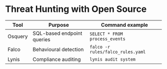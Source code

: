 # Threat Hunting with Open Source

| Tool	    | Purpose	                    | Command example                   |
|----------|-----------------------------|-----------------------------------|
| Osquery	 | SQL-based endpoint queries	 | `SELECT * FROM process_events`    |
| Falco	   | Behavioural detection	      | `falco -r rules/falco_rules.yaml` |
| Lynis	   | Compliance auditing	        | `lynis audit system`              |